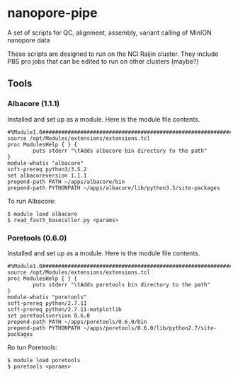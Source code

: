 # nanopore-pipe
A set of scripts for QC, alignment, assembly, variant calling of MinION nanopore data

These scripts are designed to run on the NCI Raijin cluster. They include PBS pro jobs that can be edited to run on other clusters (maybe?)

## Tools

### Albacore (1.1.1)
Installed and set up as a module. Here is the module file contents.
```
#%Module1.0#####################################################################
source /opt/Modules/extensions/extensions.tcl
proc ModulesHelp { } {
        puts stderr "\tAdds albacore bin directory to the path"
}
module-whatis "albacore"
soft-prereq python3/3.5.2
set albacoreversion 1.1.1
prepend-path PATH ~/apps/albacore/bin
prepend-path PYTHONPATH ~/apps/albacore/lib/python3.5/site-packages
```

To run Albacore:
```
$ module load albacore
$ read_fast5_basecaller.py <params>
```

### Poretools (0.6.0)
Installed and set up as a module. Here is the module file contents.
```
#%Module1.0#####################################################################
source /opt/Modules/extensions/extensions.tcl
proc ModulesHelp { } {
        puts stderr "\tAdds poretools bin directory to the path"
}
module-whatis "poretools"
soft-prereq python/2.7.11
soft-prereq python/2.7.11-matplotlib
set poretoolsversion 0.6.0
prepend-path PATH ~/apps/poretools/0.6.0/bin
prepend-path PYTHONPATH ~/apps/poretools/0.6.0/lib/python2.7/site-packages
```

Ro tun Poretools:
```
$ module load poretools
$ poretools <params>
```

